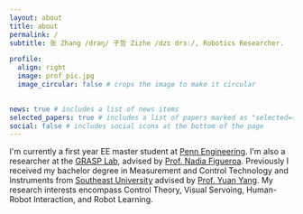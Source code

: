 ```yaml
---
layout: about
title: about
permalink: /
subtitle: 张 Zhang /draŋ/ 子哲 Zizhe /dzɪ drɜː/, Robotics Researcher.

profile:
  align: right
  image: prof_pic.jpg
  image_circular: false # crops the image to make it circular
  

news: true # includes a list of news items
selected_papers: true # includes a list of papers marked as "selected={true}"
social: false # includes social icons at the bottom of the page
---
```


I'm currently a first year EE master student at [Penn Engineering](https://www.seas.upenn.edu). I'm also a researcher at the [GRASP Lab](https://www.grasp.upenn.edu/), advised by [Prof. Nadia Figueroa](https://nbfigueroa.github.io/). Previously I received my bachelor degree in Measurement and Control Technology and Instruments from [Southeast University](https://www.seu.edu.cn/) advised by [Prof. Yuan Yang](https://ins.seu.edu.cn/yy2/list.htm).
My research interests encompass Control Theory, Visual Servoing, Human-Robot Interaction, and Robot Learning.
